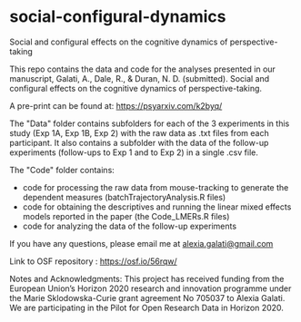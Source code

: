 # social-configural-dynamics

Social and configural effects on the cognitive dynamics of perspective-taking

This repo contains the data and code for the analyses presented in our manuscript, Galati, A., Dale, R., & Duran, N. D. (submitted). Social and configural effects on the cognitive dynamics of perspective-taking.

A pre-print can be found at: https://psyarxiv.com/k2byq/

The "Data" folder contains subfolders for each of the 3 experiments in this study (Exp 1A, Exp 1B, Exp 2) with the raw data as .txt files from each participant. It also contains a subfolder with the data of the follow-up experiments (follow-ups to Exp 1 and to Exp 2) in a single .csv file. 

The "Code" folder contains: 
<ul><li> code for processing the raw data from mouse-tracking to generate the dependent measures (batchTrajectoryAnalysis.R files)</li>
<li> code for obtaining the descriptives and running the linear mixed effects models reported in the paper (the Code_LMERs.R files)</li> 
<li> code for analyzing the data of the follow-up experiments</li></ul>

If you have any questions, please email me at alexia.galati@gmail.com

Link to OSF repository : https://osf.io/56rqw/

Notes and Acknowledgments: This project has received funding from the European Union’s Horizon 2020 research and innovation programme under the Marie Sklodowska-Curie grant agreement No 705037 to Alexia Galati. We are participating in the Pilot for Open Research Data in Horizon 2020.
